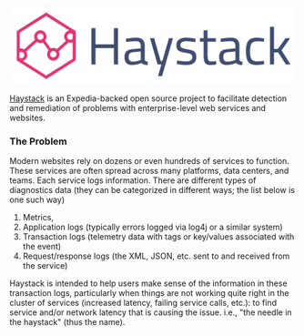 <img src="images/logo.png" style="width: 600px;"/>

[Haystack](https://github.com/ExpediaDotCom/haystack) is an Expedia-backed open source project to facilitate detection
and remediation of problems with enterprise-level web services and websites.

### The Problem
Modern websites rely on dozens or even hundreds of services to function. These services are often spread across many
platforms, data centers, and teams. Each service logs information. There are different types of diagnostics data (they can be
categorized in different ways; the list below is one such way)
1. Metrics,
2. Application logs (typically errors logged via log4j or a similar system)
3. Transaction logs (telemetry data with tags or key/values associated with the event)
4. Request/response logs (the XML, JSON, etc. sent to and received from the service)

Haystack is intended to help users make sense of the information in these transaction logs, particularly when things are not
working quite right in the cluster of services (increased latency, failing service calls, etc.): to find service and/or network latency that is causing the issue. i.e., "the needle in the haystack" (thus the name).
